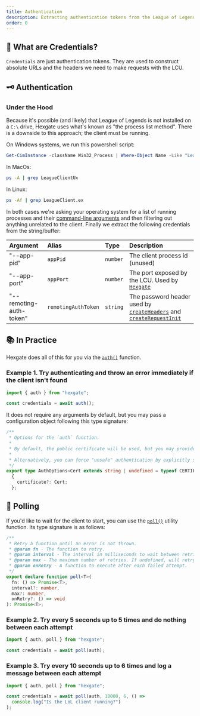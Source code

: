 ```yaml
---
title: Authentication
description: Extracting authentication tokens from the League of Legends client
order: 0
---
```


## 🤔 What are Credentials?

`Credentials` are just authentication tokens. They are used to construct absolute URLs and the headers we need to make requests with the LCU.

## 🗝️ Authentication

### Under the Hood

Because it's possible (and likely) that League of Legends is not installed on a `C:\` drive, Hexgate uses what's known as "the process list method". There is a downside to this approach; the client must be running.

On Windows systems, we run this powershell script:

```ps1
Get-CimInstance -className Win32_Process | Where-Object Name -Like "LeagueClientUx*" | Select-Object CommandLine -First 1 | Format-List
```

In MacOs:

```bash
ps -A | grep LeagueClientUx
```

In Linux:

```bash
ps -Af | grep LeagueClient.ex
```

In both cases we're asking your operating system for a list of running processes and their [command-line arguments](https://en.wikipedia.org/wiki/Command-line_interface#Arguments) and then filtering out anything unrelated to the client. Finally we extract the following credentials from the string/buffer:

| Argument                | Alias               | Type     | Description                                                                 |
| :---------------------- | :------------------ | :------- | :-------------------------------------------------------------------------- |
| "--app-pid"             | `appPid`            | `number` | The client process id (unused)                                              |
| "--app-port"            | `appPort`           | `number` | The port exposed by the LCU. Used by [`Hexgate`]()                          |
| "--remoting-auth-token" | `remotingAuthToken` | `string` | The password header used by [`createHeaders`]() and [`createRequestInit`]() |

## 📚 In Practice

Hexgate does all of this for you via the [`auth()`]() function.

### Example 1. Try authenticating and throw an error immediately if the client isn't found

```ts
import { auth } from "hexgate";

const credentials = await auth();
```

It does not require any arguments by default, but you may pass a configuration object following this type signature:

```ts
/**
 * Options for the `auth` function.
 *
 * By default, the public certificate will be used, but you may provide your own.
 *
 * Alternatively, you can force "unsafe" authentication by explicitly setting `certificate` to `undefined`.
 */
export type AuthOptions<Cert extends string | undefined = typeof CERTIFICATE> =
  {
    certificate?: Cert;
  };
```

## 🏓 Polling

If you'd like to wait for the client to start, you can use the [`poll()`]() utility function. Its type signature is as follows:

```ts
/**
 * Retry a function until an error is not thrown.
 * @param fn - The function to retry.
 * @param interval - The interval in milliseconds to wait between retries.
 * @param max - The maximum number of retries. If undefined, will retry indefinitely.
 * @param onRetry - A function to execute after each failed attempt.
 */
export declare function poll<T>(
  fn: () => Promise<T>,
  interval?: number,
  max?: number,
  onRetry?: () => void
): Promise<T>;
```

### Example 2. Try every 5 seconds up to 5 times and do nothing between each attempt

```ts
import { auth, poll } from "hexgate";

const credentials = await poll(auth);
```

### Example 3. Try every 10 seconds up to 6 times and log a message between each attempt

```ts
import { auth, poll } from "hexgate";

const credentials = await poll(auth, 10000, 6, () =>
  console.log("Is the LoL client running?")
);
```

